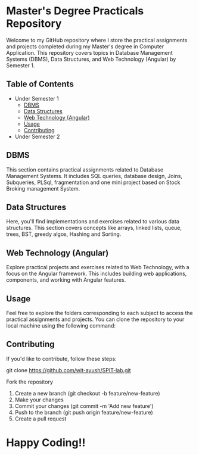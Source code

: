 # Master's Degree Practicals Repository

Welcome to my GitHub repository where I store the practical assignments and projects completed during my Master's degree in Computer Application. 
This repository covers topics in Database Management Systems (DBMS), Data Structures, and Web Technology (Angular) by Semester 1.

## Table of Contents
- Under Semester 1
  - [DBMS](#DBMS)
  - [Data Structures](#DS)
  - [Web Technology (Angular)](#WT)
  - [Usage](#usage)
  - [Contributing](#contributing)
- Under Semester 2

## DBMS
This section contains practical assignments related to Database Management Systems. 
It includes SQL queries, database design, Joins, Subqueries, PLSql, fragmentation and one mini project based on Stock Broking management System.

## Data Structures
Here, you'll find implementations and exercises related to various data structures. This section covers concepts like arrays, linked lists, queue, trees, BST, greedy algos, Hashing and Sorting.

## Web Technology (Angular)
Explore practical projects and exercises related to Web Technology, with a focus on the Angular framework. 
This includes building web applications, components, and working with Angular features.

## Usage
Feel free to explore the folders corresponding to each subject to access the practical assignments and projects. You can clone the repository to your local machine using the following command:

## Contributing
If you'd like to contribute, follow these steps:

<!-- bash -->
git clone https://github.com/wit-ayush/SPIT-lab.git


Fork the repository
1. Create a new branch (git checkout -b feature/new-feature)
2. Make your changes
3. Commit your changes (git commit -m 'Add new feature')
4. Push to the branch (git push origin feature/new-feature)
5. Create a pull request

# Happy Coding!!